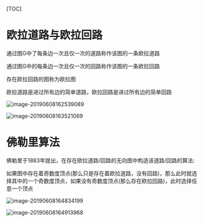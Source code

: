 [TOC]

# 欧拉道路与欧拉回路

通过图G中了每条边一次且仅一次的道路称作该图的一条欧拉道路

通过图G中的每条边一次且仅一次的回路称作该图的一条欧拉回路

存在欧拉回路的图称为欧拉图

欧拉道路是进过所有边的简单道路，欧拉回路是进过所有边的简单回路

![image-20190608162539089](/Users/chenyansong/Documents/note/images/discrete_math/image-20190608162539089.png)

![image-20190608163521069](/Users/chenyansong/Documents/note/images/discrete_math/image-20190608163521069.png)



# 佛勒里算法

佛勒里于1883年提出，在存在欧拉道路/回路的无向图中构造该道路/回路的算法:

如果图中存在着奇数度顶点(那么只是存在着欧拉道路，没有回路)，那么此时就选择其中的一个奇数度顶点，如果没有奇数度顶点(那么存在欧拉回路)，此时选择任意一个顶点

![image-20190608164834199](/Users/chenyansong/Documents/note/images/discrete_math/image-20190608164834199.png)

![image-20190608164913968](/Users/chenyansong/Documents/note/images/discrete_math/image-20190608164913968.png)